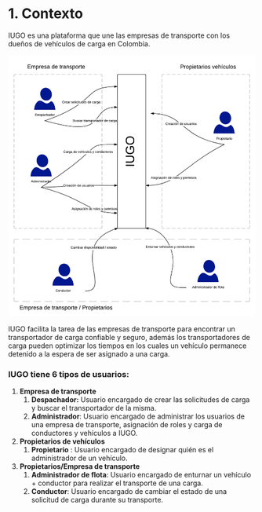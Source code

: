 # 1. Contexto
IUGO es una plataforma que une las empresas de transporte con los dueños de vehículos de carga en Colombia. 

![alt text][Context_Diagram]

IUGO facilita la tarea de las empresas de transporte  para encontrar un transportador de carga confiable y seguro, además los transportadores de carga pueden optimizar los tiempos en los cuales un vehículo permanece detenido a la espera de ser asignado a una carga.

### IUGO tiene 6 tipos de usuarios:
1. **Empresa de transporte** 
    1. **Despachador:** Usuario encargado de crear las solicitudes de carga y buscar el transportador de la misma.
    2. **Administrador**: Usuario encargado de administrar los usuarios de una empresa de transporte, asignación de roles y carga de conductores y vehículos a IUGO.
2. **Propietarios de vehículos**
    1. **Propietario** : Usuario encargado de designar quién es el administrador de un vehículo.
3. **Propietarios/Empresa de transporte**
    1. **Administrador de flota**: Usuario encargado de enturnar un vehículo + conductor para realizar el transporte de una carga.
    2. **Conductor**: Usuario encargado de cambiar el estado de una solicitud de carga durante su transporte.

[Context_Diagram]: ./IUGO_Context.png "https://www.lucidchart.com/documents/view/c41cd7f7-f578-4ce5-b239-06697e6b1652"